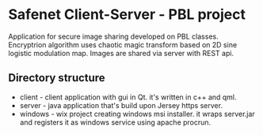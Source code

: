 # Safenet Client-Server - PBL project

Application for secure image sharing developed on PBL classes. Encryptrion algorithm uses chaotic magic transform based on 2D sine logistic modulation map. Images are shared via server with REST api.

## Directory structure
- client - client application with gui in Qt. it's written in c++ and qml.
- server - java application that's build upon Jersey https server.
- windows - wix project creating windows msi installer. it wraps server.jar and registers it as windows service using apache procrun.

